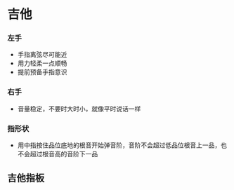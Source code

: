 # 吉他
### 左手
- 手指离弦尽可能近
- 用力轻柔一点顺畅
- 提前预备手指意识
### 右手
- 音量稳定，不要时大时小，就像平时说话一样
### 指形状
- 用中指按住品位底地的根音开始弹音阶，音阶不会超过低品位根音上一品，也不会超过根音高的音阶下一品
## 吉他指板
